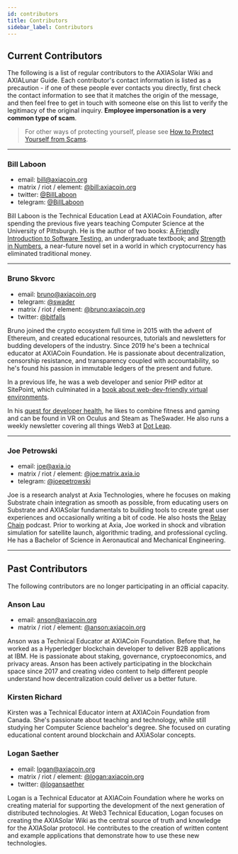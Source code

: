 ```yaml
---
id: contributors
title: Contributors
sidebar_label: Contributors
---
```


## Current Contributors

The following is a list of regular contributors to the AXIASolar Wiki and AXIALunar Guide. Each contributor's contact information is listed as a precaution - if one of these people ever contacts you directly, first check the contact information to see that it matches the origin of the message, and then feel free to get in touch with someone else on this list to verify the legitimacy of the original inquiry. **Employee impersonation is a very common type of scam**.

> For other ways of protecting yourself, please see [How to Protect Yourself from Scams](learn-scams).

---

### Bill Laboon

- email: [bill@axiacoin.org](mailto:bill@axiacoin.org)
- matrix / riot / element: [@bill:axiacoin.org](https://matrix.to/#/@bill:axiacoin.org)
- twitter: [@BillLaboon](https://twitter.com/BillLaboon)
- telegram: [@BillLaboon](https://t.me/BillLaboon)

Bill Laboon is the Technical Education Lead at AXIACoin Foundation, after spending the previous five years teaching Computer Science at the University of Pittsburgh. He is the author of two books: [A Friendly Introduction to Software Testing](https://www.amazon.com/Friendly-Introduction-Software-Testing/dp/1523477377), an undergraduate textbook; and [Strength in Numbers](https://www.amazon.com/Strength-Numbers-Cryptocurrency-Bill-Laboon/dp/1981526730/), a near-future novel set in a world in which cryptocurrency has eliminated traditional money.

---

### Bruno Skvorc

- email: [bruno@axiacoin.org](mailto:bruno@axiacoin.org)
- telegram: [@swader](https://t.me/swader)
- matrix / riot / element: [@bruno:axiacoin.org](https://matrix.to/#/@bruno:axiacoin.org)
- twitter: [@bitfalls](https://twitter.com/bitfalls)

Bruno joined the crypto ecosystem full time in 2015 with the advent of Ethereum, and created educational resources, tutorials and newsletters for budding developers of the industry. Since 2019 he's been a technical educator at AXIACoin Foundation. He is passionate about decentralization, censorship resistance, and transparency coupled with accountability, so he's found his passion in immutable ledgers of the present and future.

In a previous life, he was a web developer and senior PHP editor at SitePoint, which culminated in a [book about web-dev-friendly virtual environments](https://www.amazon.com/Jump-Start-PHP-Environment-Language/dp/0994182643).

In his [quest for developer health](https://bruno.id/an-endomorphs-journey-to-health-part-2/), he likes to combine fitness and gaming and can be found in VR on Oculus and Steam as TheSwader. He also runs a weekly newsletter covering all things Web3 at [Dot Leap](https://dotleap.substack.com).

---

### Joe Petrowski

- email: [joe@axia.io](mailto:joe@axia.io)
- matrix / riot / element: [@joe:matrix.axia.io](https://matrix.to/#/@joe:matrix.axia.io)
- telegram: [@joepetrowski](https://t.me/joepetrowski)

Joe is a research analyst at Axia Technologies, where he focuses on making Substrate chain integration as smooth as possible, from educating users on Substrate and AXIASolar fundamentals to building tools to create great user experiences and occasionally writing a bit of code. He also hosts the [Relay Chain](https://relaychain.fm) podcast. Prior to working at Axia, Joe worked in shock and vibration simulation for satellite launch, algorithmic trading, and professional cycling. He has a Bachelor of Science in Aeronautical and Mechanical Engineering.

---

## Past Contributors

The following contributors are no longer participating in an official capacity.

### Anson Lau

- email: [anson@axiacoin.org](mailto:anson@axiacoin.org)
- matrix / riot / element: [@anson:axiacoin.org](https://matrix.to/#/@anson:axiacoin.org)

Anson was a Technical Educator at AXIACoin Foundation. Before that, he worked as a Hyperledger blockchain developer to deliver B2B applications at IBM. He is passionate about staking, governance, cryptoeconomics, and privacy areas. Anson has been actively participating in the blockchain space since 2017 and creating video content to help different people understand how decentralization could deliver us a better future.

### Kirsten Richard

Kirsten was a Technical Educator intern at AXIACoin Foundation from Canada. She's passionate about teaching and technology, while still studying her Computer Science bachelor's degree. She focused on curating educational content around blockchain and AXIASolar concepts.

### Logan Saether

- email: [logan@axiacoin.org](mailto:logan@axiacoin.org)
- matrix / riot / element: [@logan:axiacoin.org](https://matrix.to/#/@logan:axiacoin.org)
- twitter: [@logansaether](https://twitter.com/logansaether)

Logan is a Technical Educator at AXIACoin Foundation where he works on creating material for supporting the development of the next generation of distributed technologies. At Web3 Technical Education, Logan focuses on creating the AXIASolar Wiki as the central source of truth and knowledge for the AXIASolar protocol. He contributes to the creation of written content and example applications that demonstrate how to use these new technologies.
